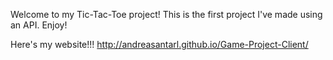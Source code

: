 Welcome to my Tic-Tac-Toe project!  This is the first project I've made using an API. Enjoy!



Here's my website!!!  http://andreasantarl.github.io/Game-Project-Client/
